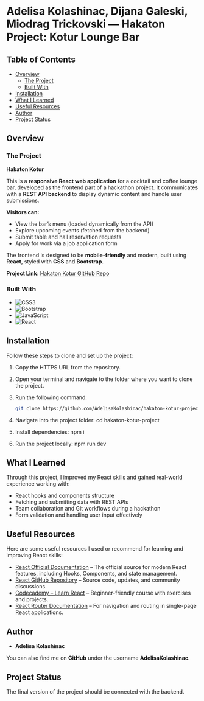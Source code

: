 # Adelisa Kolashinac, Dijana Galeski, Miodrag Trickovski  — Hakaton Project: Kotur Lounge Bar

## Table of Contents

- [Overview](#overview)
  - [The Project](#the-project)
  - [Built With](#built-with)
- [Installation](#installation)
- [What I Learned](#what-i-learned)
- [Useful Resources](#useful-resources)
- [Author](#author)
- [Project Status](#project-status)

## Overview

### The Project

**Hakaton Kotur**

This is a **responsive React web application** for a cocktail and coffee lounge bar, developed as the frontend part of a hackathon project. It communicates with a **REST API backend** to display dynamic content and handle user submissions.

**Visitors can:**

- View the bar’s menu (loaded dynamically from the API)
- Explore upcoming events (fetched from the backend)
- Submit table and hall reservation requests
- Apply for work via a job application form

The frontend is designed to be **mobile-friendly** and modern, built using **React**, styled with **CSS** and **Bootstrap**.

**Project Link**: [Hakaton Kotur GitHub Repo](https://github.com/AdelisaKolashinac/hakaton-kotur-project)


### Built With

- ![CSS3](https://img.shields.io/badge/CSS3-1572B6?style=for-the-badge&logo=css3&logoColor=white)
- ![Bootstrap](https://img.shields.io/badge/Bootstrap-563D7C?style=for-the-badge&logo=bootstrap&logoColor=white)
- ![JavaScript](https://img.shields.io/badge/JavaScript-323330?style=for-the-badge&logo=javascript&logoColor=F7DF1E)
- ![React](https://img.shields.io/badge/React-20232A?style=for-the-badge&logo=react&logoColor=61DAFB)

## Installation

Follow these steps to clone and set up the project:

1. Copy the HTTPS URL from the repository.
2. Open your terminal and navigate to the folder where you want to clone the project.
3. Run the following command:

   ```bash
   git clone https://github.com/AdelisaKolashinac/hakaton-kotur-project.git

4. Navigate into the project folder: cd hakaton-kotur-project
5. Install dependencies: npm i
6. Run the project locally: npm run dev

## What I Learned

Through this project, I improved my React skills and gained real-world experience working with:

- React hooks and components structure
- Fetching and submitting data with REST APIs
- Team collaboration and Git workflows during a hackathon
- Form validation and handling user input effectively

## Useful Resources

Here are some useful resources I used or recommend for learning and improving React skills:

- [React Official Documentation](https://react.dev) – The official source for modern React features, including Hooks, Components, and state management.
- [React GitHub Repository](https://github.com/facebook/react) – Source code, updates, and community discussions.
- [Codecademy – Learn React](https://www.codecademy.com/learn/react-101) – Beginner-friendly course with exercises and projects.
- [React Router Documentation](https://reactrouter.com/) – For navigation and routing in single-page React applications.

## Author

- **Adelisa Kolashinac**

You can also find me on **GitHub** under the username **AdelisaKolashinac**.

## Project Status

The final version of the project should be connected with the backend.

